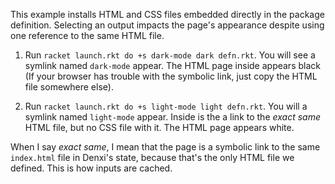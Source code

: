 This example installs HTML and CSS files embedded directly in the
package definition. Selecting an output impacts the page's appearance
despite using one reference to the same HTML file.

1. Run `racket launch.rkt do +s dark-mode dark defn.rkt`. You will see
   a symlink named `dark-mode` appear. The HTML page inside appears
   black (If your browser has trouble with the symbolic link, just
   copy the HTML file somewhere else).

2. Run `racket launch.rkt do +s light-mode light defn.rkt`. You will a
   symlink named `light-mode` appear. Inside is the a link to the
   _exact same_ HTML file, but no CSS file with it. The HTML page
   appears white.

When I say _exact same_, I mean that the page is a symbolic link to
the same `index.html` file in Denxi's state, because that's the only
HTML file we defined. This is how inputs are cached.
